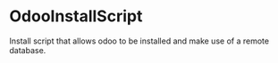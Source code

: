 # OdooInstallScript
Install script that allows odoo to be installed and make use of a remote database.
